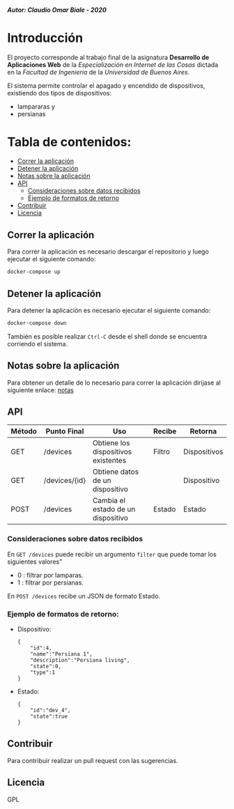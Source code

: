 ##### Autor:  Claudio Omar Biale - 2020

# Introducción

El proyecto corresponde al trabajo final de la asignatura **Desarrollo de Aplicaciones Web** de la *Especialización en Internet de las Cosas* dictada en la *Facultad de Ingenieria* de la *Universidad de Buenos Aires*.

El sistema permite controlar el apagado y encendido de dispositivos, existiendo dos tipos de dispositivos:
- lampararas y
- persianas


Tabla de contenidos:
=========================
* [Correr la aplicación](#Correr-la-aplicación)  
* [Detener la aplicación](#Detener-la-aplicación)
* [Notas sobre la aplicación](#notas-sobre-la-aplicación)
* [API](#API)
    * [Consideraciones sobre datos recibidos](#Consideraciones-sobre-datos-recibidos)
    * [Ejemplo de formatos de retorno](#Ejemplo-de-formatos-de-retorno)    
* [Contribuir](#Contribuir)
* [Licencia](#Licencia)



## Correr la aplicación

Para correr la aplicación es necesario descargar el repositorio y luego ejecutar el siguiente comando:

```sh
docker-compose up
```

## Detener la aplicación

Para detener la aplicación es necesario ejecutar el siguiente comando:

```sh
docker-compose down
```

También es posible realizar `Ctrl-C` desde el shell donde se encuentra corriendo el sistema.

## Notas sobre la aplicación

Para obtener un detalle de lo necesario para correr la aplicación dirijase al siguiente enlace:
[notas](doc/notes.txt)

## API

| Método | Punto Final |  Uso | Recibe | Retorna |
| ---- | ---- | ---- | ---- | ---- |
| GET | /devices | Obtiene los dispositivos existentes | Filtro | Dispositivos |
| GET | /devices/{id} | Obtiene datos de un dispositivo |  | Dispositivo |
| POST | /devices | Cambia el estado de un dispositivo | Estado | Estado |

### Consideraciones sobre datos recibidos

En `GET /devices` puede recibir un argumento `filter` que puede tomar los siguientes valores"
- 0 :  filtrar por lamparas.
- 1 :  filtrar por persianas.

En `POST /devices` recibe un JSON de formato Estado.

### Ejemplo de formatos de retorno:

- Dispositivo:

    ```
    {
        "id":4,
        "name":"Persiana 1",
        "description":"Persiana living",
        "state":0,
        "type":1
    }
    ```
- Estado:

    ```
    {
        "id":"dev_4",
        "state":true
    }
    ```

## Contribuir

Para contribuir realizar un pull request con las sugerencias.

## Licencia

GPL
